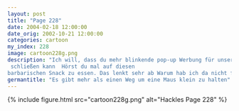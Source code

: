 ```yaml
---
layout: post
title: "Page 228"
date: 2004-02-18 12:00:00
date_orig: 2002-10-21 12:00:00
categories: cartoon
my_index: 228
image: cartoon228g.png
description: "Ich will, dass du mehr blinkende pop-up Werbung für unser Produkt designst Mach sie so, dass der Benutzer sie nicht
 schließen kann  Hörst du mal auf diesen
barbarischen Snack zu essen. Das lenkt sehr ab Warum hab ich da nicht früher dran gedacht Gah Katrina Vittles Marcus"
germantitle: "Es gibt mehr als einen Weg um eine Maus klein zu halten"
---
```


{% include figure.html src="cartoon228g.png" alt="Hackles Page 228"  %}
